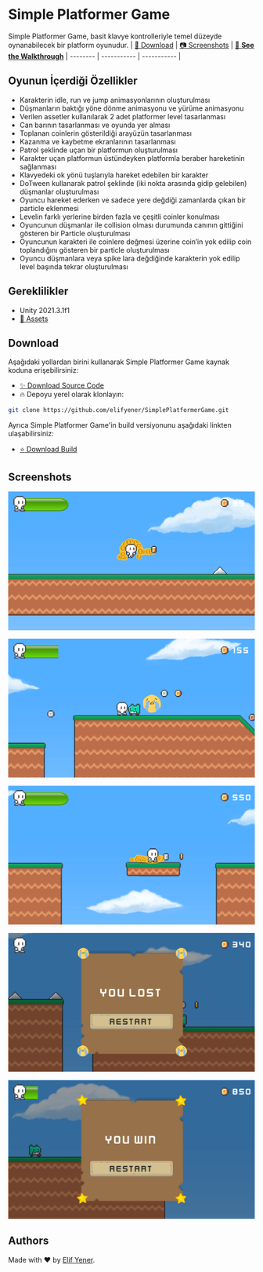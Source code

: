 # Simple Platformer Game
Simple Platformer Game, basit klavye kontrolleriyle temel düzeyde oynanabilecek bir platform oyunudur.
| [:rocket: Download](#download) | [:camera: Screenshots](#screenshots) | [:movie_camera: **See the Walkthrough**](https://youtu.be/RZX2Sr7Pjsc)
| -------- | ----------- | ----------- |

## Oyunun İçerdiği Özellikler
- Karakterin idle, run ve jump animasyonlarının oluşturulması
- Düşmanların baktığı yöne dönme animasyonu ve yürüme animasyonu
- Verilen assetler kullanılarak 2 adet platformer level tasarlanması
- Can barının tasarlanması ve oyunda yer alması
- Toplanan coinlerin gösterildiği arayüzün tasarlanması
- Kazanma ve kaybetme ekranlarının tasarlanması
- Patrol şeklinde uçan bir platformun oluşturulması
- Karakter uçan platformun üstündeyken platformla beraber hareketinin sağlanması
- Klavyedeki ok yönü tuşlarıyla hareket edebilen bir karakter
- DoTween kullanarak patrol şeklinde (iki nokta arasında gidip gelebilen) düşmanlar oluşturulması
- Oyuncu hareket ederken ve sadece yere değdiği zamanlarda çıkan bir particle eklenmesi
- Levelin farklı yerlerine birden fazla ve çeşitli coinler konulması
- Oyuncunun düşmanlar ile collision olması durumunda canının gittiğini gösteren bir Particle oluşturulması
- Oyuncunun karakteri ile coinlere değmesi üzerine coin’in yok edilip coin toplandığını gösteren bir particle oluşturulması
- Oyuncu düşmanlara veya spike lara değdiğinde karakterin yok edilip level başında tekrar oluşturulması

## Gereklilikler
- Unity 2021.3.1f1
- [:cactus: Assets](https://assetstore.unity.com/packages/2d/characters/simple-2d-platformer-assets-pack-188518)

## Download

Aşağıdaki yollardan birini kullanarak Simple Platformer Game kaynak koduna erişebilirsiniz:

- [:sparkles: Download Source Code](https://github.com/elifyener/SimplePlatformerGame/archive/master.zip)
- :fire:  Depoyu yerel olarak klonlayın:

```bash
git clone https://github.com/elifyener/SimplePlatformerGame.git
```

Ayrıca Simple Platformer Game'in build versiyonunu aşağıdaki linkten ulaşabilirsiniz:

- [:star: Download Build](https://github.com/elifyener/SimplePlatformerGame/blob/main/SimplePlatformerGame/Build.zip?raw=true)

## Screenshots

<p align="center">
  <img src="https://github.com/elifyener/SimplePlatformerGame/blob/main/images/spg1.png" />
</p>
<p align="center">
  <img src="https://github.com/elifyener/SimplePlatformerGame/blob/main/images/spg2.png" />
</p>
<p align="center">
  <img src="https://github.com/elifyener/SimplePlatformerGame/blob/main/images/spg3.png" />
</p>
<p align="center">
  <img src="https://github.com/elifyener/SimplePlatformerGame/blob/main/images/spg4.png" />
</p>
<p align="center">
  <img src="https://github.com/elifyener/SimplePlatformerGame/blob/main/images/spg5.png" />
</p>

## Authors
Made with :heart: by [Elif Yener](https://github.com/elifyener).
